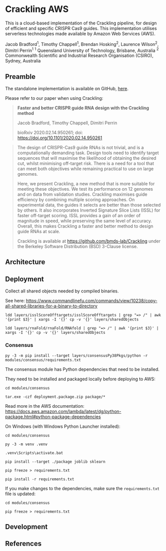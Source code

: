 # Crackling AWS

This is a cloud-based implementation of the Crackling pipeline, for design of efficient and specific CRISPR Cas9 guides. This implementation utilises serverless technologies made available by Amazon Web Services (AWS).



Jacob Bradford<sup>1</sup>, Timothy Chappell<sup>1</sup>, Brendan Hosking<sup>2</sup>, Laurence Wilson<sup>2</sup>, Dimitri Perrin<sup>1</sup>
<sup>1</sup> Queensland University of Technology, Brisbane, Australia 
<sup>2</sup> Commonwealth Scientific and Industrial Research Organisation (CSIRO), Sydney, Australia 



## Preamble

The standalone implementation is available on GitHub, [here](https://github.com/bmds-lab/Crackling).

Please refer to our paper when using Crackling:

> **Faster and better CRISPR guide RNA design with the Crackling method**
>
> Jacob Bradford, Timothy Chappell, Dimitri Perrin
>
> bioRxiv 2020.02.14.950261; doi: https://doi.org/10.1101/2020.02.14.950261

> The design of CRISPR-Cas9 guide RNAs is not trivial, and is a computationally demanding task. Design tools need to identify target  sequences that will maximise the likelihood of obtaining the desired  cut, whilst minimising off-target risk. There is a need for a tool that  can meet both objectives while remaining practical to use on large  genomes.
>
> Here, we present Crackling, a new method that is more suitable for meeting these objectives. We test its performance on  12 genomes and on data from validation studies. Crackling maximises  guide efficiency by combining multiple scoring approaches. On  experimental data, the guides it selects are better than those selected  by others. It also incorporates Inverted Signature Slice Lists (ISSL)  for faster off-target scoring. ISSL provides a gain of an order of  magnitude in speed, while preserving the same level of accuracy.  Overall, this makes Crackling a faster and better method to design guide RNAs at scale.
>
> Crackling is available at https://github.com/bmds-lab/Crackling under the Berkeley Software Distribution (BSD) 3-Clause license.



## Architecture



## Deployment

Collect all shared objects needed by compiled binaries.

See here: https://www.commandlinefu.com/commands/view/10238/copy-all-shared-libraries-for-a-binary-to-directory

```
ldd layers/isslScoreOfftargets/isslScoreOfftargets | grep "=> /" | awk '{print $3}' | xargs -I '{}' cp -v '{}' layers/sharedObjects

ldd layers/rnaFold/rnaFold/RNAfold | grep "=> /" | awk '{print $3}' | xargs -I '{}' cp -v '{}' layers/sharedObjects
```

### Consensus

```
py -3 -m pip install --target layers/consensusPy38Pkgs/python -r modules/consensus/requirements.txt
```




The consensus module has Python dependencies that need to be installed.

They need to be installed and packaged locally before deploying to AWS:

```
cd modules/consensus

tar.exe -czf deployment.package.zip package/*
```

Read more in the AWS documentation: https://docs.aws.amazon.com/lambda/latest/dg/python-package.html#python-package-dependencies

On Windows (with Windows Python Launcher installed):

```
cd modules/consensus

py -3 -m venv .venv

.venv\Scripts\activate.bat

pip install --target ./package joblib sklearn

pip freeze > requirements.txt

pip install -r requirements.txt
```

If you make changes to the dependencies, make sure the `requirements.txt` file is updated:

```
cd modules/consensus

pip freeze > requirements.txt
```

## Development



## References

